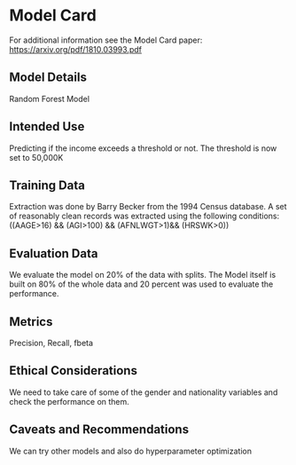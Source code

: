# Model Card

For additional information see the Model Card paper: https://arxiv.org/pdf/1810.03993.pdf

## Model Details
Random Forest Model

## Intended Use
Predicting if the income exceeds a threshold or not. The threshold is now set
to 50,000K

## Training Data
Extraction was done by Barry Becker from the 1994 Census database.  A set of
reasonably clean records was extracted using the following conditions: 
((AAGE>16) && (AGI>100) && (AFNLWGT>1)&& (HRSWK>0))

## Evaluation Data
We evaluate the model on 20% of the data with splits. The Model itself is built on 80% of
the whole data and 20 percent was used to evaluate the performance.

## Metrics
Precision, Recall, fbeta

## Ethical Considerations
We need to take care of some of the gender and nationality variables and check
the performance on them.

## Caveats and Recommendations
We can try other models and also do hyperparameter optimization
